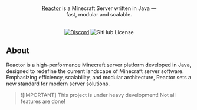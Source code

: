<p align="center">
  <br/>
  <a href="https://reactor.ink">Reactor</a> is a Minecraft Server written in Java &mdash;
  <br/>
  fast, modular and scalable.
  <br/><br/>
</p>

<div align="center">

[![Discord](https://img.shields.io/discord/1341055818203922453?style=flat&logo=discord&logoColor=white&label=Discord&color=blue)](https://discord.reactor.ink)
![GitHub License](https://img.shields.io/github/license/reactor-mc/reactor)

</div>

## About

Reactor is a high-performance Minecraft server platform developed in Java, designed to redefine the current landscape of Minecraft server software. Emphasizing efficiency, scalability, and modular architecture, Reactor sets a new standard for modern server solutions.

> ![IMPORTANT]
> This project is under heavy development! Not all features are done!
